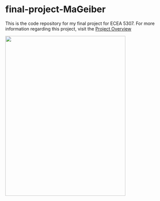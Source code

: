 # final-project-MaGeiber
This is the code repository for my final project for ECEA 5307. For more information regarding this project, visit the [Project Overview](https://github.com/cu-ecen-aeld/final-project-MaGeiber/wiki/Project-Overview)

<img src="https://github.com/cu-ecen-aeld/final-project-MaGeiber/assets/26193554/f4523a58-e80b-4ee8-83f1-bab4ee40f719" width="378" height="504" />
